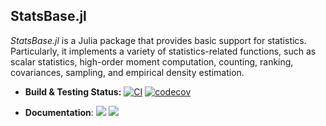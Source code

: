 ## StatsBase.jl

*StatsBase.jl* is a Julia package that provides basic support for statistics. Particularly, it implements a variety of statistics-related functions, such as scalar statistics, high-order moment computation, counting, ranking, covariances, sampling, and empirical density estimation.

- **Build & Testing Status:**
  [![CI](https://github.com/JuliaStats/StatsBase.jl/actions/workflows/ci.yml/badge.svg)](https://github.com/JuliaStats/StatsBase.jl/actions/workflows/ci.yml)
  [![codecov](https://codecov.io/github/JuliaStats/StatsBase.jl/graph/badge.svg?token=XhM6RcXdrB)](https://codecov.io/github/JuliaStats/StatsBase.jl)

- **Documentation**: [![][docs-stable-img]][docs-stable-url] [![][docs-latest-img]][docs-latest-url]

[docs-latest-img]: https://img.shields.io/badge/docs-latest-blue.svg
[docs-latest-url]: http://JuliaStats.github.io/StatsBase.jl/latest/

[docs-stable-img]: https://img.shields.io/badge/docs-stable-blue.svg
[docs-stable-url]: http://JuliaStats.github.io/StatsBase.jl/stable/
